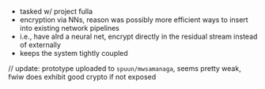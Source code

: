 - tasked w/ project fulla
- encryption via NNs, reason was possibly more efficient ways to insert into existing network pipelines
- i.e., have alrd a neural net, encrypt directly in the residual stream instead of externally
- keeps the system tightly coupled

// update: prototype uploaded to `spuun/mwsamanaga`, seems pretty weak, fwiw does exhibit good crypto if not exposed
